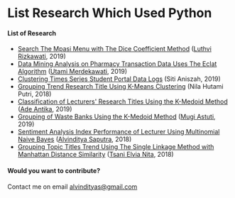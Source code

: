 # List Research Which Used Python

#### List of Research
- [Search The Mpasi Menu with The Dice Coefficient Method](https://github.com/piinalpin/research-collection/tree/master/dice-distance/Search%20The%20Mpasi%20Menu%20with%20The%20Dice%20Coefficient%20Method) ([Luthvi Rizkawati](https://github.com/whatyourdream), 2019)
- [Data Mining Analysis on Pharmacy Transaction Data Uses The Eclat Algorithm](https://github.com/piinalpin/research-collection/tree/master/eclat/Data%20Mining%20Analysis%20on%20Pharmacy%20Transaction%20Data%20Uses%20The%20Eclat%20Algorithm) ([Utami Merdekawati](https://github.com/tami9), 2019)
- [Clustering Times Series Student Portal Data Logs](https://github.com/piinalpin/research-collection/tree/master/k-means/Clustering%20Times%20Series%20Student%20Portal%20Data%20Logs) (Siti Aniszah, 2019)
- [Grouping Trend Research Title Using K-Means Clustering](https://github.com/piinalpin/research-collection/tree/master/k-means/Grouping%20Trend%20Research%20Title%20Using%20K-Means%20Clustering) (Nila Hutami Putri, 2018)
- [Classification of Lecturers' Research Titles Using the K-Medoid Method](https://github.com/piinalpin/research-collection/tree/master/k-medoids/Classification%20of%20Lecturers'%20Research%20Titles%20Using%20the%20K-Medoid%20Method) ([Ade Antika](https://github.com/adeantika19), 2019)
- [Grouping of Waste Banks Using the K-Medoid Method](https://github.com/piinalpin/research-collection/tree/master/k-medoids/Grouping%20of%20Waste%20Banks%20Using%20the%20K-Medoid%20Method) ([Mugi Astuti](https://github.com/mugiastuti), 2019)
- [Sentiment Analysis Index Performance of Lecturer Using Multinomial Naive Bayes](https://github.com/piinalpin/research-collection/tree/master/naive-bayes/Sentiment%20Analysis%20Index%20Performance%20of%20Lecturer%20Using%20Multinomial%20Naive%20Bayes) ([Alvinditya Saputra](https://github.com/piinalpin), 2018)
- [Grouping Topic Titles Trend Using The Single Linkage Method with Manhattan Distance Similarity](https://github.com/piinalpin/research-collection/tree/master/single-linkage/Grouping%20Topic%20Titles%20Trend%20Using%20The%20Single%20Linkage%20Method%20with%20Manhattan%20Distance%20Similarity) ([Tsani Elvia Nita](https://github.com/tsanielv), 2018)

#### Would you want to contribute?
Contact me on email alvindityas@gmail.com
